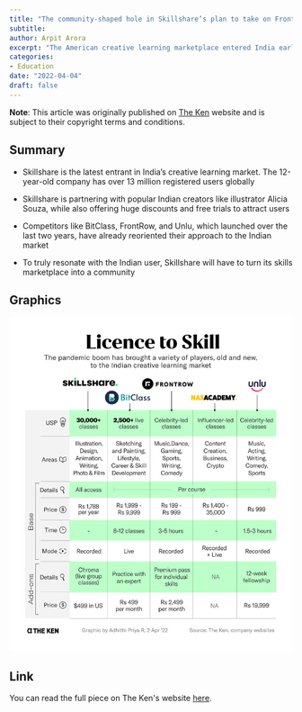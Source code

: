 ```yaml
---
title: "The community-shaped hole in Skillshare’s plan to take on FrontRow, Unlu"
subtitle: 
author: Arpit Arora
excerpt: "The American creative learning marketplace entered India earlier this year with a bank of over 30,000 pre-recorded online classes. It’s already partnering with popular Indian creators and offering attractive subscription prices. But the lack of live classes and interactions between users and teachers puts it at a disadvantage against Indian competitors."
categories:
- Education
date: "2022-04-04"
draft: false
---
```


**Note**: This article was originally published on [The Ken](https://the-ken.com) website and is subject to their copyright terms and conditions.

## Summary

- Skillshare is the latest entrant in India’s creative learning market. The 12-year-old company has over 13 million registered users globally

- Skillshare is partnering with popular Indian creators like illustrator Alicia Souza, while also offering huge discounts and free trials to attract users

- Competitors like BitClass, FrontRow, and Unlu, which launched over the last two years, have already reoriented their approach to the Indian market

- To truly resonate with the Indian user, Skillshare will have to turn its skills marketplace into a community

## Graphics

![](comparison.jpg)

## Link

You can read the full piece on The Ken's website [here](https://the-ken.com/story/community-shaped-hole-skillshare-vs-frontrow-unlu/).
